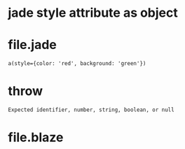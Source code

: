 # jade style attribute as object

# file.jade
```jade
a(style={color: 'red', background: 'green'})
```

# throw
```
Expected identifier, number, string, boolean, or null
```

# file.blaze
```javascript
```
